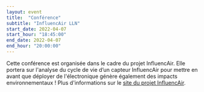 ```yaml
---
layout: event
title:  "Conférence"
subtitle: "InfluencAir LLN"
start_date: 2022-04-07
start_hour: "18:45:00"
end_date: 2022-04-07
end_hour: "20:00:00"
---
```


Cette conférence est organisée dans le cadre du projet InfluencAir.
Elle portera sur l'analyse du cycle de vie d’un capteur InfluencAir pour mettre en avant que déployer de l'électronique génère également des impacts environnementaux !
Plus d'informations sur le [site du projet InfluencAir][influencair].

[influencair]: https://www.openhub.be/influencair-lln
